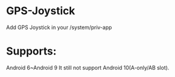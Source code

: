 # GPS-Joystick
Add GPS Joystick in your /system/priv-app

# Supports:
Android 6~Android 9
It still not support Android 10(A-only/AB slot).
